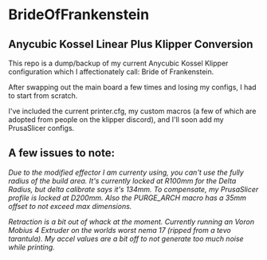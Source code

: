 # BrideOfFrankenstein
## Anycubic Kossel Linear Plus Klipper Conversion

This repo is a dump/backup of my current Anycubic Kossel Klipper configuration which I affectionately call:
Bride of Frankenstein.

After swapping out the main board a few times and losing my configs, I had to start from scratch.

I've included the current printer.cfg, my custom macros (a few of which are adopted from people on the klipper discord), and I'll soon add my PrusaSlicer configs.

## A few issues to note:

*Due to the modified effector I am currenty using, you can't use the fully radius of the build area. It's currently locked at R100mm for the Delta Radius, but delta calibrate says it's 134mm. To compensate, my PrusaSlicer profile is locked at D200mm. Also the PURGE_ARCH macro has a 35mm offset to not exceed max dimensions.*

*Retraction is a bit out of whack at the moment. Currently running an Voron Mobius 4 Extruder on the worlds worst nema 17 (ripped from a tevo tarantula). My accel values are a bit off to not generate too much noise while printing.* 
